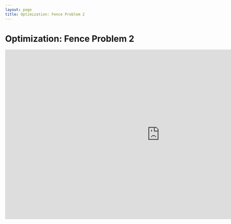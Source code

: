 ```yaml
---
layout: page
title: Optimization: Fence Problem 2
---
```


# Optimization: Fence Problem 2

<iframe scrolling="no" src="https://tube.geogebra.org/material/iframe/id/107356/width/1000/height/550/border/888888/rc/false/ai/false/sdz/false/smb/false/stb/false/stbh/true/ld/false/sri/true/at/preferhtml5" width="1000px" height="550px" style="border:0px;"> </iframe>
